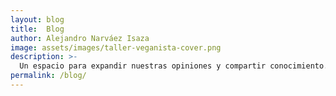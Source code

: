 ```yaml
---
layout: blog
title:  Blog
author: Alejandro Narváez Isaza
image: assets/images/taller-veganista-cover.png
description: >-
  Un espacio para expandir nuestras opiniones y compartir conocimiento.
permalink: /blog/
---
```

